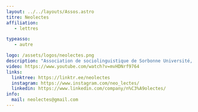 ```yaml
---
layout: ../../layouts/Assos.astro
titre: Neolectes
affiliation: 
   - lettres

typeasso: 
   - autre

logo: /assets/logos/neolectes.png
description: "Association de sociolinguistique de Sorbonne Université, Néolectes enquête sur la langue française et analyse les manières de parler la façon dont les gens parlent. Ouverte à toutes et tous, linguiste ou néophyte, elle vous partage le fruit de ses recherches lors d’événements culturels."
video: https://www.youtube.com/watch?v=mvHDNrf9764
links:
  linktree: https://linktr.ee/neolectes
  instagram: https://www.instagram.com/neo_lectes/
  linkedin: https://www.linkedin.com/company/n%C3%A9olectes/
info:
  mail: neolectes@gmail.com
---
```


